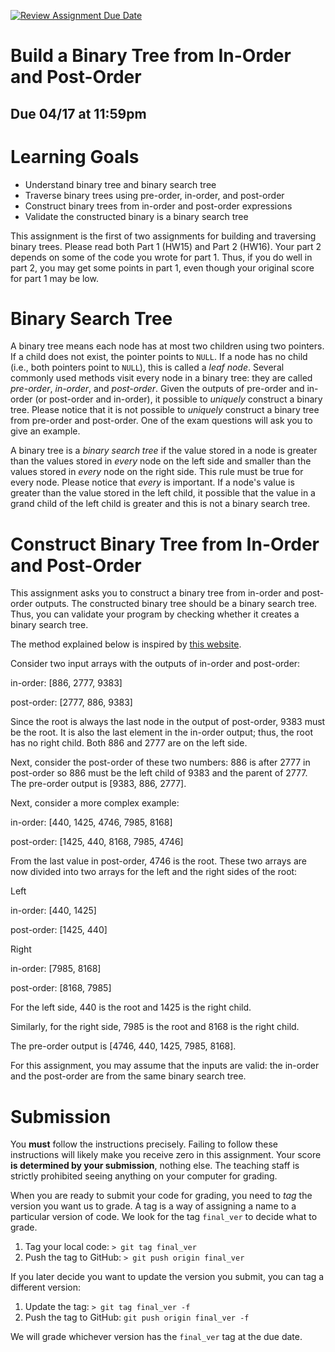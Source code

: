 [![Review Assignment Due Date](https://classroom.github.com/assets/deadline-readme-button-24ddc0f5d75046c5622901739e7c5dd533143b0c8e959d652212380cedb1ea36.svg)](https://classroom.github.com/a/wWr--W2Y)
# Build a Binary Tree from In-Order and Post-Order

## Due 04/17 at 11:59pm

Learning Goals
==============

* Understand binary tree and binary search tree
* Traverse binary trees using pre-order, in-order, and post-order 
* Construct binary trees from in-order and post-order expressions
* Validate the constructed binary is a binary search tree

This assignment is the first of two assignments for building and
traversing binary trees. Please read both Part 1 (HW15) and Part 2
(HW16). Your part 2 depends on some of the code you wrote for part 1.
Thus, if you do well in part 2, you may get some points in part
1, even though your original score for part 1 may be low.

Binary Search Tree
==================

A binary tree means each node has at most two children using two
pointers. If a child does not exist, the pointer points to `NULL`.  If
a node has no child (i.e., both pointers point to `NULL`), this is
called a *leaf node*.  Several commonly used methods visit every node
in a binary tree: they are called *pre-order*, *in-order*, and
*post-order*. Given the outputs of pre-order and in-order (or
post-order and in-order), it possible to *uniquely* construct a binary
tree. Please notice that it is not possible to *uniquely* construct a
binary tree from pre-order and post-order. One of the exam questions
will ask you to give an example.

A binary tree is a *binary search tree* if the value stored in a node
is greater than the values stored in *every* node on the left side and
smaller than the values stored in *every* node on the right side.
This rule must be true for every node.  Please notice that *every* is
important.  If a node's value is greater than the value stored in the
left child, it possible that the value in a grand child of the left
child is greater and this is not a binary search tree.

Construct Binary Tree from In-Order and Post-Order
==================================================

This assignment asks you to construct a binary tree from in-order and
post-order outputs.  The constructed binary tree should be a binary
search tree. Thus, you can validate your program by checking whether
it creates a binary search tree.

The method explained below is inspired by [this website](https://www.geeksforgeeks.org/construct-a-binary-tree-from-postorder-and-inorder/).

Consider two input arrays with the outputs of in-order and post-order:

in-order: [886, 2777, 9383]

post-order: [2777, 886, 9383]

Since the root is always the last node in the output of post-order,
9383 must be the root. It is also the last element in the in-order
output; thus, the root has no right child.  Both 886 and 2777 are on
the left side.

Next, consider the post-order of these two numbers: 886 is after 2777
in post-order so 886 must be the left child of 9383 and the parent of
2777.  The pre-order output is [9383, 886, 2777].

Next, consider a more complex example:

in-order: [440, 1425, 4746, 7985, 8168]

post-order: [1425, 440, 8168, 7985, 4746]

From the last value in post-order, 4746 is the root.  These two arrays
are now divided into two arrays for the left and the right sides of
the root:

Left

in-order: [440, 1425]

post-order: [1425, 440]

Right

in-order: [7985, 8168]

post-order: [8168, 7985]

For the left side, 440 is the root and 1425 is the right child.

Similarly, for the right side, 7985 is the root and 8168 is the right child.


The pre-order output is [4746, 440, 1425, 7985, 8168].

For this assignment, you may assume that the inputs are valid: the
in-order and the post-order are from the same binary search tree.



Submission
==========


You **must** follow the instructions precisely. Failing to follow
these instructions will likely make you receive zero in this
assignment.  Your score **is determined by your submission**, nothing
else.  The teaching staff is strictly prohibited seeing anything on
your computer for grading.

When you are ready to submit your code for grading, you need to *tag* the version you want us to grade. A tag is a way of assigning a name to a particular version of code. We look for the tag `final_ver` to decide what to grade.

1. Tag your local code: `> git tag final_ver`
2. Push the tag to GitHub: `> git push origin final_ver`

If you later decide you want to update the version you submit, you can tag a different version:

1. Update the tag: `> git tag final_ver -f`
2. Push the tag to GitHub: `git push origin final_ver -f`

We will grade whichever version has the `final_ver` tag at the due date.

